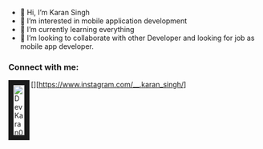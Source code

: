 - 👋 Hi, I’m Karan Singh
- 👀 I’m interested in mobile application development
- 🌱 I’m currently learning everything
- 💞️ I’m looking to collaborate with other Developer and looking for job as mobile app developer.
### Connect with me:
[<img align='left' alt='DevKaran03' src="https://cdn.jsdelivr.net/npm/simple-icons@v3/icons/instagram.svg" width="22px" height="100" border="10"/>][https://www.instagram.com/__.karan_singh/]




